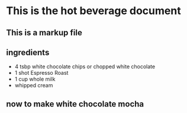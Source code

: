 # This is the hot beverage document

## This is a markup file

## ingredients

- 4 tsbp white chocolate chips or chopped white chocolate
- 1 shot Espresso Roast
- 1 cup whole milk
- whipped cream

## now to make white chocolate mocha